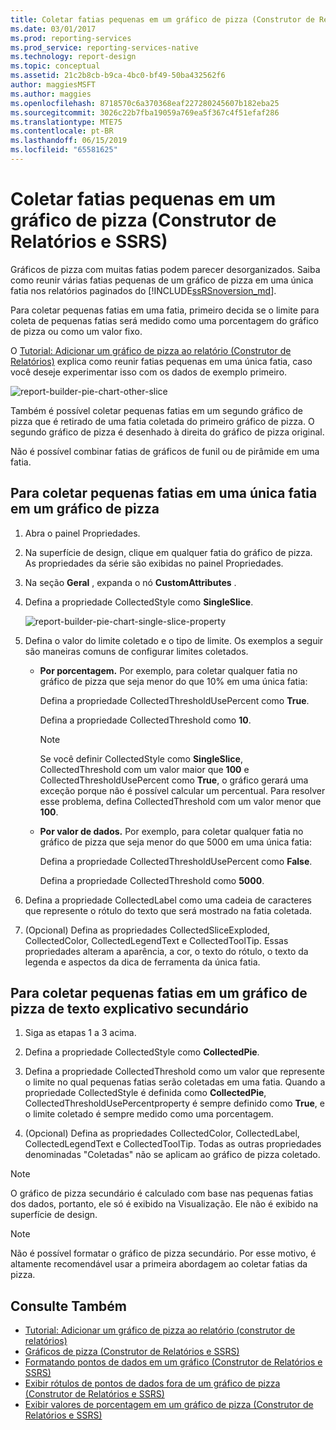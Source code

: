 ```yaml
---
title: Coletar fatias pequenas em um gráfico de pizza (Construtor de Relatórios e SSRS) | Microsoft Docs
ms.date: 03/01/2017
ms.prod: reporting-services
ms.prod_service: reporting-services-native
ms.technology: report-design
ms.topic: conceptual
ms.assetid: 21c2b8cb-b9ca-4bc0-bf49-50ba432562f6
author: maggiesMSFT
ms.author: maggies
ms.openlocfilehash: 8718570c6a370368eaf227280245607b182eba25
ms.sourcegitcommit: 3026c22b7fba19059a769ea5f367c4f51efaf286
ms.translationtype: MTE75
ms.contentlocale: pt-BR
ms.lasthandoff: 06/15/2019
ms.locfileid: "65581625"
---
```

# <a name="collect-small-slices-on-a-pie-chart-report-builder-and-ssrs"></a>Coletar fatias pequenas em um gráfico de pizza (Construtor de Relatórios e SSRS)
Gráficos de pizza com muitas fatias podem parecer desorganizados. Saiba como reunir várias fatias pequenas de um gráfico de pizza em uma única fatia nos relatórios paginados do [!INCLUDE[ssRSnoversion_md](../../includes/ssrsnoversion-md.md)].
 
 Para coletar pequenas fatias em uma fatia, primeiro decida se o limite para coleta de pequenas fatias será medido como uma porcentagem do gráfico de pizza ou como um valor fixo. 
 
 O [Tutorial: Adicionar um gráfico de pizza ao relatório (Construtor de Relatórios)](Tutorial:%20Add%20a%20Pie%20Chart%20to%20Your%20Report%20\(Report%20Builder\).md) explica como reunir fatias pequenas em uma única fatia, caso você deseje experimentar isso com os dados de exemplo primeiro.
 
 ![report-builder-pie-chart-other-slice](../../reporting-services/report-design/media/report-builder-pie-chart-other-slice.png)
  
 Também é possível coletar pequenas fatias em um segundo gráfico de pizza que é retirado de uma fatia coletada do primeiro gráfico de pizza. O segundo gráfico de pizza é desenhado à direita do gráfico de pizza original.  
  
 Não é possível combinar fatias de gráficos de funil ou de pirâmide em uma fatia.  
  
 
## <a name="to-collect-small-slices-into-a-single-slice-on-a-pie-chart"></a>Para coletar pequenas fatias em uma única fatia em um gráfico de pizza  
  
1.  Abra o painel Propriedades.  
  
2.  Na superfície de design, clique em qualquer fatia do gráfico de pizza. As propriedades da série são exibidas no painel Propriedades.  
  
3.  Na seção **Geral** , expanda o nó **CustomAttributes** .  
  
4.  Defina a propriedade CollectedStyle como **SingleSlice**.  

    ![report-builder-pie-chart-single-slice-property](../../reporting-services/media/report-builder-pie-chart-single-slice-property.png)
  
5.  Defina o valor do limite coletado e o tipo de limite. Os exemplos a seguir são maneiras comuns de configurar limites coletados.  
  
    -   **Por porcentagem.** Por exemplo, para coletar qualquer fatia no gráfico de pizza que seja menor do que 10% em uma única fatia:  
  
         Defina a propriedade CollectedThresholdUsePercent como **True**.  
  
         Defina a propriedade CollectedThreshold como **10**.  
  
        > [!NOTE]  
        >  Se você definir CollectedStyle como **SingleSlice**, CollectedThreshold com um valor maior que **100** e CollectedThresholdUsePercent como **True**, o gráfico gerará uma exceção porque não é possível calcular um percentual. Para resolver esse problema, defina CollectedThreshold com um valor menor que **100**.  
  
    -   **Por valor de dados.** Por exemplo, para coletar qualquer fatia no gráfico de pizza que seja menor do que 5000 em uma única fatia:  
  
         Defina a propriedade CollectedThresholdUsePercent como **False**.  
  
         Defina a propriedade CollectedThreshold como **5000**.  
  
6.  Defina a propriedade CollectedLabel como uma cadeia de caracteres que represente o rótulo do texto que será mostrado na fatia coletada.  
  
7.  (Opcional) Defina as propriedades CollectedSliceExploded, CollectedColor, CollectedLegendText e CollectedToolTip. Essas propriedades alteram a aparência, a cor, o texto do rótulo, o texto da legenda e aspectos da dica de ferramenta da única fatia.  
  
## <a name="to-collect-small-slices-into-a-secondary-callout-pie-chart"></a>Para coletar pequenas fatias em um gráfico de pizza de texto explicativo secundário  
  
1.  Siga as etapas 1 a 3 acima.  
  
2.  Defina a propriedade CollectedStyle como **CollectedPie**.  
  
3.  Defina a propriedade CollectedThreshold como um valor que represente o limite no qual pequenas fatias serão coletadas em uma fatia. Quando a propriedade CollectedStyle é definida como **CollectedPie**, CollectedThresholdUsePercentproperty é sempre definido como **True**, e o limite coletado é sempre medido como uma porcentagem.  
  
4.  (Opcional) Defina as propriedades CollectedColor, CollectedLabel, CollectedLegendText e CollectedToolTip. Todas as outras propriedades denominadas "Coletadas" não se aplicam ao gráfico de pizza coletado.  
  
> [!NOTE]  
>  O gráfico de pizza secundário é calculado com base nas pequenas fatias dos dados, portanto, ele só é exibido na Visualização. Ele não é exibido na superfície de design.  
  
> [!NOTE]  
>  Não é possível formatar o gráfico de pizza secundário. Por esse motivo, é altamente recomendável usar a primeira abordagem ao coletar fatias da pizza.  
  
## <a name="see-also"></a>Consulte Também  
* [Tutorial: Adicionar um gráfico de pizza ao relatório (construtor de relatórios)](Tutorial:%20Add%20a%20Pie%20Chart%20to%20Your%20Report%20\(Report%20Builder\).md)
*  [Gráficos de pizza &#40;Construtor de Relatórios e SSRS&#41;](../../reporting-services/report-design/pie-charts-report-builder-and-ssrs.md)   
*  [Formatando pontos de dados em um gráfico &#40;Construtor de Relatórios e SSRS&#41;](../../reporting-services/report-design/formatting-data-points-on-a-chart-report-builder-and-ssrs.md)   
*  [Exibir rótulos de pontos de dados fora de um gráfico de pizza &#40;Construtor de Relatórios e SSRS&#41;](../../reporting-services/report-design/display-data-point-labels-outside-a-pie-chart-report-builder-and-ssrs.md)   
*  [Exibir valores de porcentagem em um gráfico de pizza &#40;Construtor de Relatórios e SSRS&#41;](../../reporting-services/report-design/display-percentage-values-on-a-pie-chart-report-builder-and-ssrs.md)     
  
